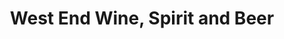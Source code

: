 ---
title: "West End Wine, Spirit and Beer"
url: /boulder/west-end-wine-spirit-and-beer/
shop: alcohol
---